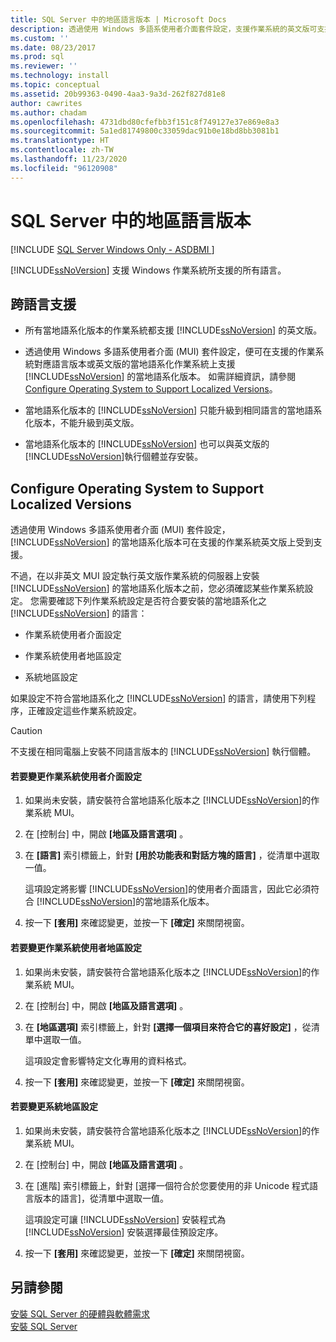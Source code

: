 ```yaml
---
title: SQL Server 中的地區語言版本 | Microsoft Docs
description: 透過使用 Windows 多語系使用者介面套件設定，支援作業系統的英文版可支援 SQL Server 的當地語系化版本。
ms.custom: ''
ms.date: 08/23/2017
ms.prod: sql
ms.reviewer: ''
ms.technology: install
ms.topic: conceptual
ms.assetid: 20b99363-0490-4aa3-9a3d-262f827d81e8
author: cawrites
ms.author: chadam
ms.openlocfilehash: 4731dbd80cfefbb3f151c8f749127e37e869e8a3
ms.sourcegitcommit: 5a1ed81749800c33059dac91b0e18bd8bb3081b1
ms.translationtype: HT
ms.contentlocale: zh-TW
ms.lasthandoff: 11/23/2020
ms.locfileid: "96120908"
---
```

# <a name="local-language-versions-in-sql-server"></a>SQL Server 中的地區語言版本
[!INCLUDE [SQL Server Windows Only - ASDBMI ](../../includes/applies-to-version/sql-windows-only-asdbmi.md)]

  [!INCLUDE[ssNoVersion](../../includes/ssnoversion-md.md)] 支援 Windows 作業系統所支援的所有語言。  
  
## <a name="cross-language-support"></a>跨語言支援  
  
-   所有當地語系化版本的作業系統都支援 [!INCLUDE[ssNoVersion](../../includes/ssnoversion-md.md)] 的英文版。  
  
-   透過使用 Windows 多語系使用者介面 (MUI) 套件設定，便可在支援的作業系統對應語言版本或英文版的當地語系化作業系統上支援 [!INCLUDE[ssNoVersion](../../includes/ssnoversion-md.md)] 的當地語系化版本。 如需詳細資訊，請參閱 [Configure Operating System to Support Localized Versions](../../sql-server/install/local-language-versions-in-sql-server.md#BK_ConfigureOS)。  
  
-   當地語系化版本的 [!INCLUDE[ssNoVersion](../../includes/ssnoversion-md.md)] 只能升級到相同語言的當地語系化版本，不能升級到英文版。  
  
-   當地語系化版本的 [!INCLUDE[ssNoVersion](../../includes/ssnoversion-md.md)] 也可以與英文版的 [!INCLUDE[ssNoVersion](../../includes/ssnoversion-md.md)]執行個體並存安裝。  
  
##  <a name="configure-operating-system-to-support-localized-versions"></a><a name="BK_ConfigureOS"></a> Configure Operating System to Support Localized Versions  
 透過使用 Windows 多語系使用者介面 (MUI) 套件設定， [!INCLUDE[ssNoVersion](../../includes/ssnoversion-md.md)] 的當地語系化版本可在支援的作業系統英文版上受到支援。  
  
 不過，在以非英文 MUI 設定執行英文版作業系統的伺服器上安裝 [!INCLUDE[ssNoVersion](../../includes/ssnoversion-md.md)] 的當地語系化版本之前，您必須確認某些作業系統設定。 您需要確認下列作業系統設定是否符合要安裝的當地語系化之 [!INCLUDE[ssNoVersion](../../includes/ssnoversion-md.md)] 的語言：  
  
-   作業系統使用者介面設定  
  
-   作業系統使用者地區設定  
  
-   系統地區設定  
  
 如果設定不符合當地語系化之 [!INCLUDE[ssNoVersion](../../includes/ssnoversion-md.md)] 的語言，請使用下列程序，正確設定這些作業系統設定。  
  
> [!CAUTION]  
>  不支援在相同電腦上安裝不同語言版本的 [!INCLUDE[ssNoVersion](../../includes/ssnoversion-md.md)] 執行個體。  
  
#### <a name="to-change-the-operating-system-user-interface-setting"></a>若要變更作業系統使用者介面設定  
  
1.  如果尚未安裝，請安裝符合當地語系化版本之 [!INCLUDE[ssNoVersion](../../includes/ssnoversion-md.md)]的作業系統 MUI。  
  
2.  在 [控制台] 中，開啟 **[地區及語言選項]** 。  
  
3.  在 **[語言]** 索引標籤上，針對 **[用於功能表和對話方塊的語言]** ，從清單中選取一值。  
  
     這項設定將影響 [!INCLUDE[ssNoVersion](../../includes/ssnoversion-md.md)]的使用者介面語言，因此它必須符合 [!INCLUDE[ssNoVersion](../../includes/ssnoversion-md.md)]的當地語系化版本。  
  
4.  按一下 **[套用]** 來確認變更，並按一下 **[確定]** 來關閉視窗。  
  
#### <a name="to-change-the-operating-system-user-locale-setting"></a>若要變更作業系統使用者地區設定  
  
1.  如果尚未安裝，請安裝符合當地語系化版本之 [!INCLUDE[ssNoVersion](../../includes/ssnoversion-md.md)]的作業系統 MUI。  
  
2.  在 [控制台] 中，開啟 **[地區及語言選項]** 。  
  
3.  在 **[地區選項]** 索引標籤上，針對 **[選擇一個項目來符合它的喜好設定]** ，從清單中選取一值。  
  
     這項設定會影響特定文化專用的資料格式。  
  
4.  按一下 **[套用]** 來確認變更，並按一下 **[確定]** 來關閉視窗。  
  
#### <a name="to-change-the-system-locale-setting"></a>若要變更系統地區設定  
  
1.  如果尚未安裝，請安裝符合當地語系化版本之 [!INCLUDE[ssNoVersion](../../includes/ssnoversion-md.md)]的作業系統 MUI。  
  
2.  在 [控制台] 中，開啟 **[地區及語言選項]** 。  
  
3.  在 [進階] 索引標籤上，針對 [選擇一個符合於您要使用的非 Unicode 程式語言版本的語言]，從清單中選取一值。  
  
     這項設定可讓 [!INCLUDE[ssNoVersion](../../includes/ssnoversion-md.md)] 安裝程式為 [!INCLUDE[ssNoVersion](../../includes/ssnoversion-md.md)] 安裝選擇最佳預設定序。  
  
4.  按一下 **[套用]** 來確認變更，並按一下 **[確定]** 來關閉視窗。  
  
## <a name="see-also"></a>另請參閱  
 [安裝 SQL Server 的硬體與軟體需求](../../sql-server/install/hardware-and-software-requirements-for-installing-sql-server.md)   
 [安裝 SQL Server](../../database-engine/install-windows/install-sql-server.md)  
  
  
